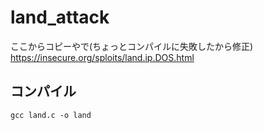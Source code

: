 # land_attack
ここからコピーやで(ちょっとコンパイルに失敗したから修正)
https://insecure.org/sploits/land.ip.DOS.html

## コンパイル
```
gcc land.c -o land
```

